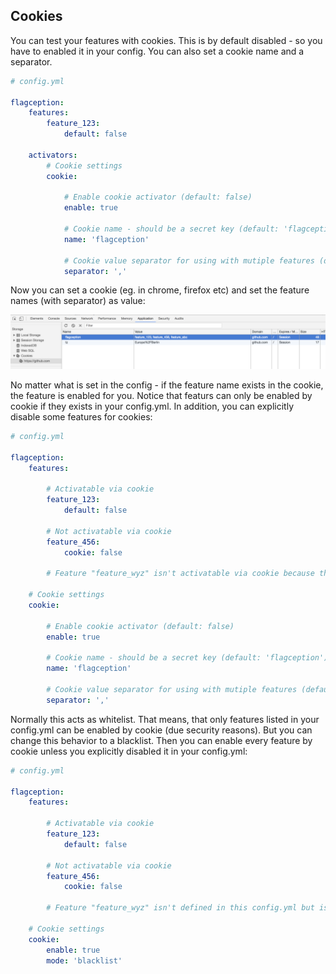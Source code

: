 Cookies
-------------------------
You can test your features with cookies. This is by default
disabled - so you have to enabled it in your config. You can also set a cookie name and a separator.

```yml
# config.yml

flagception:
    features:      
        feature_123:
            default: false
   
    activators:
        # Cookie settings         
        cookie:
            
            # Enable cookie activator (default: false)
            enable: true
            
            # Cookie name - should be a secret key (default: 'flagception')
            name: 'flagception'
            
            # Cookie value separator for using with mutiple features (default: ',')
            separator: ','
```

Now you can set a cookie (eg. in chrome, firefox etc) and set the feature names (with separator) as value:

![Image of Chrome cookies](images/cookie.png)

No matter what is set in the config - if the feature name exists in the cookie, the feature is enabled for you. Notice that featurs
can only be enabled by cookie if they exists in your config.yml. In addition, you can explicitly disable some features for cookies:

```yml
# config.yml

flagception:
    features:      
    
        # Activatable via cookie
        feature_123:
            default: false
            
        # Not activatable via cookie
        feature_456:
            cookie: false
            
        # Feature "feature_wyz" isn't activatable via cookie because the feature isn't defined in your config.yml
   
    # Cookie settings         
    cookie:
        
        # Enable cookie activator (default: false)
        enable: true
        
        # Cookie name - should be a secret key (default: 'flagception')
        name: 'flagception'
        
        # Cookie value separator for using with mutiple features (default: ',')
        separator: ','
```

Normally this acts as whitelist. That means, that only features listed in your config.yml can be enabled
by cookie (due security reasons). But you can change this behavior to a blacklist. Then you can enable
every feature by cookie unless you explicitly disabled it in your config.yml: 

```yml
# config.yml

flagception:
    features:      
    
        # Activatable via cookie
        feature_123:
            default: false
            
        # Not activatable via cookie 
        feature_456:
            cookie: false
            
        # Feature "feature_wyz" isn't defined in this config.yml but is activatable by cookie
   
    # Cookie settings         
    cookie:
        enable: true
        mode: 'blacklist'

```